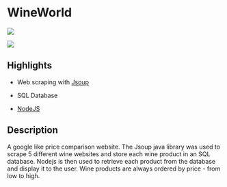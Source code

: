 # WineWorld
![](https://i.imgur.com/ta9oDl2.jpg) 

![](https://i.imgur.com/4b3vGn4.png)

## Highlights 
* Web scraping with [Jsoup](https://github.com/jhy/jsoup)

* SQL Database

* [NodeJS](https://nodejs.org/en/)

## Description
A google like price comparison website. The Jsoup java library  was used to scrape 5 different wine websites and store each wine product in an SQL database. Nodejs is then used to retrieve each product from the database and display it to the user. Wine products  are always ordered by price - from low to high.
